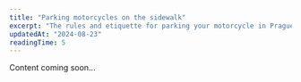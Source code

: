```yaml
---
title: "Parking motorcycles on the sidewalk"
excerpt: "The rules and etiquette for parking your motorcycle in Prague."
updatedAt: "2024-08-23"
readingTime: 5
---
```


Content coming soon...
